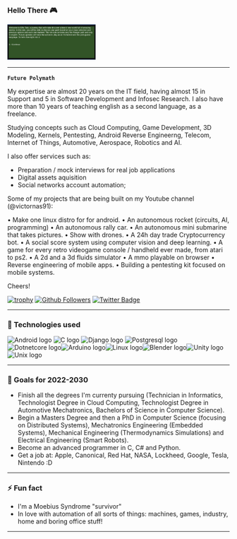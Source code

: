 ### Hello There :video_game:

<img alt="Elf" width="200px" src=img/elftale1.gif/>

---

**`Future Polymath`**

My expertise are almost 20 years on the IT field, having almost 15 in Support and 5 in Software Development and Infosec Research. I also have more than 10 years of teaching english as a second language, as a freelance. 

Studying concepts such as Cloud Computing, Game Development, 3D Modeling, Kernels, Pentesting, Android Reverse Engineerng, Telecom, Internet of Things, Automotive, Aerospace, Robotics and AI.  

I also offer services such as: 

- Preparation / mock interviews for real job applications
- Digital assets aquisition
- Social networks account automation; 

Some of my projects that are being built on my Youtube channel (@victornas91): 

• Make one linux distro for for android. 
• An autonomous rocket (circuits, AI, programming)
• An autonomous rally car.
• An autonomous mini submarine that takes pictures.
• Show with drones.
• A 24h day trade Cryptocurrency bot.
• A social score system using computer vision and deep learning.
• A game for every retro videogame console / handheld ever made, from atari to ps2.
• A 2d and a 3d fluids simulator
• A mmo playable on browser
• Reverse engineering of mobile apps.
• Building a pentesting kit focused on mobile systems.

Cheers!

[![trophy](https://github-profile-trophy.vercel.app/?username=victornas91)](https://github.com/ryo-ma/github-profile-trophy)
[![Github Followers](https://img.shields.io/github/followers/victornas91?color=06d6a0&label=Github%20Followers&style=for-the-badge)](https://github.com/victornas91?tab=followers)
[![Twitter Badge](https://img.shields.io/badge/-Twitter-1877f2?style=flat-square&logo=twitter&logoColor=white&link=https://twitter.com/IT_Victor91/)](https://twitter.com/IT_Victor91/)

---

### 🧰 Technologies used

<img src="https://github.com/victornas91/devicon/blob/master/icons/android/android-plain.svg" alt="Android logo" width="50" height="50" /> <img src="https://github.com/victornas91/devicon/blob/master/icons/c/c-plain.svg" alt="C logo" width="50" height="50" /> <img 
src="https://github.com/victornas91/devicon/blob/master/icons/django/django-plain.svg" alt="Django logo" width="50" height="50" /> <img 
src="https://github.com/victornas91/devicon/blob/master/icons/postgresql/postgresql-plain.svg" alt="Postgresql logo" width="50" height="50" /><img src="https://github.com/victornas91/devicon/blob/master/icons/dotnetcore/dotnetcore-plain.svg" alt="Dotnetcore logo" width="50" height="50" /><img src="https://github.com/victornas91/devicon/blob/master/icons/arduino/arduino-plain.svg" alt="Arduino logo" width="50" height="50" /><img src="https://github.com/victornas91/devicon/blob/master/icons/linux/linux-plain.svg" alt="Linux logo" width="50" height="50" /><img src="https://github.com/victornas91/devicon/blob/master/icons/blender/blender-original.svg" alt="Blender logo" width="50" height="50" /><img src="https://github.com/victornas91/devicon/blob/master/icons/unity/unity-original.svg" alt="Unity logo" width="50" height="50" /><img src="https://github.com/victornas91/devicon/blob/master/icons/unix/unix-original.svg" alt="Unix logo" width="50" height="50" />

---

### 🔭 Goals for 2022-2030
- Finish all the degrees I'm currenty pursuing (Technician in Informatics, Technologist Degree in Cloud Computing, Technologist Degree in Automotive Mechatronics, Bachelors of Science in Computer Science).
- Begin a Masters Degree and then a PhD in Computer Science (focusing on Distributed Systems), Mechatronics Engineering (Embedded Systems), Mechanical Engineering (Thermodynamics Simulations) and Electrical Engineering (Smart Robots).
- Become an advanced programmer in C, C# and Python.
- Get a job at: Apple, Canonical, Red Hat, NASA, Lockheed, Google, Tesla, Nintendo :D  

---

### ⚡ Fun fact
- I'm a Moebius Syndrome "survivor"
- In love with automation of all sorts of things: machines, games, industry, home and boring office stuff!  

---
